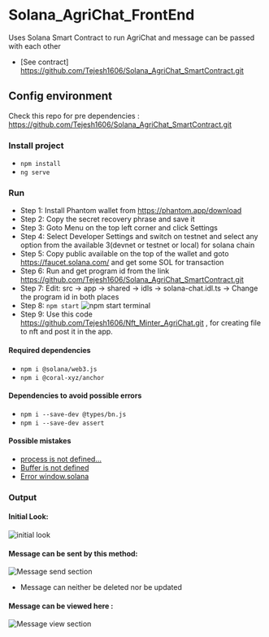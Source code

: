 # Solana_AgriChat_FrontEnd
Uses Solana Smart Contract to run AgriChat and message can be passed with each other

- [See contract] https://github.com/Tejesh1606/Solana_AgriChat_SmartContract.git

## Config environment
Check this repo for pre dependencies : https://github.com/Tejesh1606/Solana_AgriChat_SmartContract.git
### Install project

- `npm install`
- `ng serve`

### Run
- Step 1: Install Phantom wallet from https://phantom.app/download 
- Step 2: Copy the secret recovery phrase and save it
- Step 3: Goto Menu on the top left corner and click Settings
- Step 4: Select Developer Settings and switch on testnet and select any option from the available 3(devnet or testnet or local) for solana chain
- Step 5: Copy public available on the top of the wallet and goto https://faucet.solana.com/ and get some SOL for transaction
- Step 6: Run and get program id from the link https://github.com/Tejesh1606/Solana_AgriChat_SmartContract.git
- Step 7: Edit: src -> app -> shared -> idls -> solana-chat.idl.ts -> Change the program id in both places 
- Step 8: `npm start`
  ![npm start terminal](https://github.com/Tejesh1606/Solana_AgriChat_FrontEnd/assets/96534599/eabfca38-0978-489b-a57e-679d1d8c34ab)
- Step 9: Use this code https://github.com/Tejesh1606/Nft_Minter_AgriChat.git , for creating file to nft and post it in the app.

#### Required dependencies

- `npm i @solana/web3.js`
- `npm i @coral-xyz/anchor`


#### Dependencies to avoid possible errors

- `npm i --save-dev @types/bn.js`
- `npm i --save-dev assert`

#### Possible mistakes

- [process is not defined...](https://github.com/twilio/twilio-client.js/issues/284)
- [Buffer is not defined](https://stackoverflow.com/questions/50371593/angular-6-uncaught-referenceerror-buffer-is-not-defined)
- [Error window.solana](https://stackoverflow.com/questions/66120513/property-does-not-exist-on-type-window-typeof-globalthis)

### Output

#### Initial Look:

![initial look](https://github.com/Tejesh1606/Solana_AgriChat_FrontEnd/assets/96534599/b0477d1d-2935-4359-8fa4-7af95aefe8be)

#### Message can be sent by this method:

![Message send section](https://github.com/Tejesh1606/Solana_AgriChat_FrontEnd/assets/96534599/12b66665-4abd-44a6-bc4c-b54415dda953)
- Message can neither be deleted nor be updated

#### Message can be viewed here :

![Message view section](https://github.com/Tejesh1606/Solana_AgriChat_FrontEnd/assets/96534599/90addb69-f252-486b-8969-a0ad18f7c63b)
